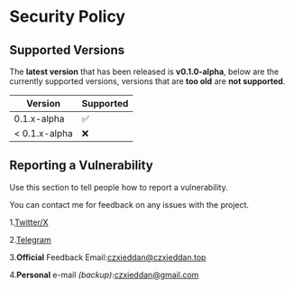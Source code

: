 # Security Policy

## Supported Versions

The **latest version** that has been released is **v0.1.0-alpha**, below are the currently supported versions, versions that are **too old** are **not supported**.

| Version | Supported          |
| ------- | ------------------ |
| 0.1.x-alpha   | :white_check_mark: |
| < 0.1.x-alpha   | :x:                |

## Reporting a Vulnerability

Use this section to tell people how to report a vulnerability.

You can contact me for feedback on any issues with the project.

1.[Twitter/X](https:twitter.com/CzXieDdan)

2.[Telegram](t.me/CzXieDdan)

3.**Official** Feedback Email:czxieddan@czxieddan.top

4.**Personal** e-mail _(backup)_:czxieddan@gmail.com
